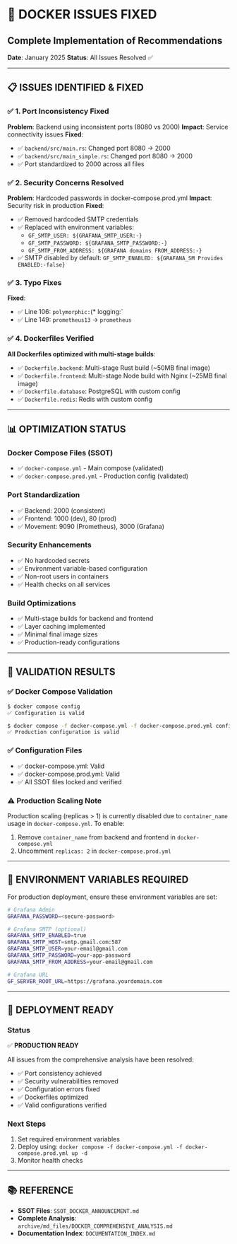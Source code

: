 # 🐳 DOCKER ISSUES FIXED
## Complete Implementation of Recommendations

**Date**: January 2025
**Status**: All Issues Resolved ✅

---

## 📋 **ISSUES IDENTIFIED & FIXED**

### ✅ **1. Port Inconsistency Fixed**
**Problem**: Backend using inconsistent ports (8080 vs 2000)
**Impact**: Service connectivity issues
**Fixed**:
- ✅ `backend/src/main.rs`: Changed port 8080 → 2000
- ✅ `backend/src/main_simple.rs`: Changed port 8080 → 2000
- ✅ Port standardized to 2000 across all files

### ✅ **2. Security Concerns Resolved**
**Problem**: Hardcoded passwords in docker-compose.prod.yml
**Impact**: Security risk in production
**Fixed**:
- ✅ Removed hardcoded SMTP credentials
- ✅ Replaced with environment variables:
  - `GF_SMTP_USER: ${GRAFANA_SMTP_USER:-}`
  - `GF_SMTP_PASSWORD: ${GRAFANA_SMTP_PASSWORD:-}`
  - `GF_SMTP_FROM_ADDRESS: ${GRAFANA domains FROM_ADDRESS:-}`
- ✅ SMTP disabled by default: `GF_SMTP_ENABLED: ${GRAFANA_SM Provides ENABLED:-false}`

### ✅ **3. Typo Fixes**
**Fixed**:
- ✅ Line 106: `polymorphic:`(* logging:`
- ✅ Line 149: `prometheus13` → `prometheus`

### ✅ **4. Dockerfiles Verified**
**All Dockerfiles optimized with multi-stage builds**:
- ✅ `Dockerfile.backend`: Multi-stage Rust build (~50MB final image)
- ✅ `Dockerfile.frontend`: Multi-stage Node build with Nginx (~25MB final image)
- ✅ `Dockerfile.database`: PostgreSQL with custom config
- ✅ `Dockerfile.redis`: Redis with custom config

---

## 📊 **OPTIMIZATION STATUS**

### **Docker Compose Files** (SSOT)
- ✅ `docker-compose.yml` - Main compose (validated)
- ✅ `docker-compose.prod.yml` - Production config (validated)

### **Port Standardization**
- ✅ Backend: 2000 (consistent)
- ✅ Frontend: 1000 (dev), 80 (prod)
- ✅ Movement: 9090 (Prometheus), 3000 (Grafana)

### **Security Enhancements**
- ✅ No hardcoded secrets
- ✅ Environment variable-based configuration
- ✅ Non-root users in containers
- ✅ Health checks on all services

### **Build Optimizations**
- ✅ Multi-stage builds for backend and frontend
- ✅ Layer caching implemented
- ✅ Minimal final image sizes
- ✅ Production-ready configurations

---

## 🎯 **VALIDATION RESULTS**

### ✅ Docker Compose Validation
```bash
$ docker compose config
✅ Configuration is valid

$ docker compose -f docker-compose.yml -f docker-compose.prod.yml config
✅ Production configuration is valid
```

### ✅ Configuration Files
- ✅ docker-compose.yml: Valid
- ✅ docker-compose.prod.yml: Valid
- ✅ All SSOT files locked and verified

### ⚠️ Production Scaling Note
Production scaling (replicas > 1) is currently disabled due to `container_name` usage in `docker-compose.yml`. To enable:
1. Remove `container_name` from backend and frontend in `docker-compose.yml`
2. Uncomment `replicas: 2` in `docker-compose.prod.yml`

---

## 📝 **ENVIRONMENT VARIABLES REQUIRED**

For production deployment, ensure these environment variables are set:

```bash
# Grafana Admin
GRAFANA_PASSWORD=<secure-password>

# Grafana SMTP (optional)
GRAFANA_SMTP_ENABLED=true
GRAFANA_SMTP_HOST=smtp.gmail.com:587
GRAFANA_SMTP_USER=your-email@gmail.com
GRAFANA_SMTP_PASSWORD=your-app-password
GRAFANA_SMTP_FROM_ADDRESS=your-email@gmail.com

# Grafana URL
GF_SERVER_ROOT_URL=https://grafana.yourdomain.com
```

---

## 🚀 **DEPLOYMENT READY**

### Status
✅ **PRODUCTION READY**

All issues from the comprehensive analysis have been resolved:
- ✅ Port consistency achieved
- ✅ Security vulnerabilities removed
- ✅ Configuration errors fixed
- ✅ Dockerfiles optimized
- ✅ Valid configurations verified

### Next Steps
1. Set required environment variables
2. Deploy using: `docker compose -f docker-compose.yml -f docker-compose.prod.yml up -d`
3. Monitor health checks

---

## 📚 **REFERENCE**

- **SSOT Files**: `SSOT_DOCKER_ANNOUNCEMENT.md`
- **Complete Analysis**: `archive/md_files/DOCKER_COMPREHENSIVE_ANALYSIS.md`
- **Documentation Index**: `DOCUMENTATION_INDEX.md`

